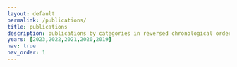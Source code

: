 ```yaml
---
layout: default
permalink: /publications/
title: publications
description: publications by categories in reversed chronological order. generated by jekyll-scholar.
years: [2023,2022,2021,2020,2019]
nav: true
nav_order: 1
---
```


<!-- _pages/publications.md -->
<script src="https://bibbase.org/show?bib=https://bibbase.org/f/pg84R59PxMEcjTrFr/papers.bib&jsonp=1"></script> 

